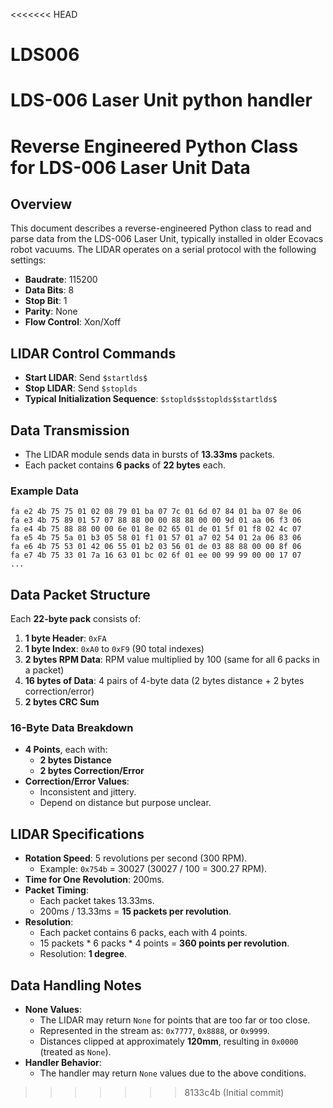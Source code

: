 <<<<<<< HEAD
# LDS006
LDS-006 Laser Unit python handler
=======
# Reverse Engineered Python Class for LDS-006 Laser Unit Data

## Overview

This document describes a reverse-engineered Python class to read and parse data from the LDS-006
Laser Unit, typically installed in older Ecovacs robot vacuums. 
The LIDAR operates on a serial protocol with the following settings:

- **Baudrate**: 115200
- **Data Bits**: 8
- **Stop Bit**: 1
- **Parity**: None
- **Flow Control**: Xon/Xoff

## LIDAR Control Commands

- **Start LIDAR**: Send `$startlds$`
- **Stop LIDAR**: Send `$stoplds`
- **Typical Initialization Sequence**: `$stoplds$stoplds$startlds$`

## Data Transmission

- The LIDAR module sends data in bursts of **13.33ms** packets.
- Each packet contains **6 packs** of **22 bytes** each.

### Example Data

```
fa e2 4b 75 75 01 02 08 79 01 ba 07 7c 01 6d 07 84 01 ba 07 8e 06
fa e3 4b 75 89 01 57 07 88 88 00 00 88 88 00 00 9d 01 aa 06 f3 06
fa e4 4b 75 88 88 00 00 6e 01 8e 02 65 01 de 01 5f 01 f8 02 4c 07
fa e5 4b 75 5a 01 b3 05 58 01 f1 01 57 01 a7 02 54 01 2a 06 83 06
fa e6 4b 75 53 01 42 06 55 01 b2 03 56 01 de 03 88 88 00 00 8f 06
fa e7 4b 75 33 01 7a 16 63 01 bc 02 6f 01 ee 00 99 99 00 00 17 07
...
```

## Data Packet Structure

Each **22-byte pack** consists of:

1. **1 byte Header**: `0xFA`
2. **1 byte Index**: `0xA0` to `0xF9` (90 total indexes)
3. **2 bytes RPM Data**: RPM value multiplied by 100 (same for all 6 packs in a packet)
4. **16 bytes of Data**: 4 pairs of 4-byte data (2 bytes distance + 2 bytes correction/error)
5. **2 bytes CRC Sum**

### 16-Byte Data Breakdown

- **4 Points**, each with:
  - **2 bytes Distance**
  - **2 bytes Correction/Error**
- **Correction/Error Values**:
  - Inconsistent and jittery.
  - Depend on distance but purpose unclear.

## LIDAR Specifications

- **Rotation Speed**: 5 revolutions per second (300 RPM).
  - Example: `0x754b` = 30027 (30027 / 100 = 300.27 RPM).
- **Time for One Revolution**: 200ms.
- **Packet Timing**:
  - Each packet takes 13.33ms.
  - 200ms / 13.33ms = **15 packets per revolution**.
- **Resolution**:
  - Each packet contains 6 packs, each with 4 points.
  - 15 packets \* 6 packs \* 4 points = **360 points per revolution**.
  - Resolution: **1 degree**.

## Data Handling Notes

- **None Values**:
  - The LIDAR may return `None` for points that are too far or too close.
  - Represented in the stream as: `0x7777`, `0x8888`, or `0x9999`.
  - Distances clipped at approximately **120mm**, resulting in `0x0000` (treated as `None`).
- **Handler Behavior**:
  - The handler may return `None` values due to the above conditions.
>>>>>>> 8133c4b (Initial commit)
